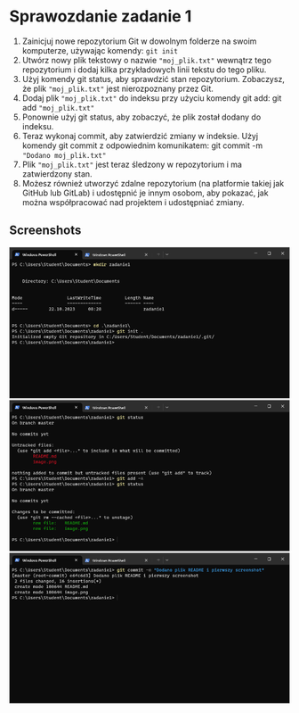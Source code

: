 # Sprawozdanie zadanie 1

1. Zainicjuj nowe repozytorium Git w dowolnym folderze na swoim komputerze, używając komendy:
`git init`
2. Utwórz nowy plik tekstowy o nazwie `"moj_plik.txt"` wewnątrz tego repozytorium i dodaj kilka przykładowych linii tekstu do tego pliku.
3. Użyj komendy git status, aby sprawdzić stan repozytorium. Zobaczysz, że plik `"moj_plik.txt"` jest nierozpoznany przez Git.
4. Dodaj plik `"moj_plik.txt"` do indeksu przy użyciu komendy git add:
git add `"moj_plik.txt"`
5. Ponownie użyj git status, aby zobaczyć, że plik został dodany do indeksu.
6. Teraz wykonaj commit, aby zatwierdzić zmiany w indeksie. Użyj komendy git commit z odpowiednim komunikatem:
git commit -m `"Dodano moj_plik.txt"`
7. Plik `"moj_plik.txt"` jest teraz śledzony w repozytorium i ma zatwierdzony stan.
8. Możesz również utworzyć zdalne repozytorium (na platformie takiej jak GitHub lub GitLab) i udostępnić je innym osobom, aby pokazać, jak można współpracować nad projektem i udostępniać zmiany.

## Screenshots

![Alt text](image.png)
![Alt text](image-1.png)
![Alt text](image-2.png)